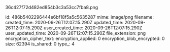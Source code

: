 36c427f72d482ed854b3c3a53cc7fba8.png

id: 486b5402296444e6bf18f5a5c5635287
mime: image/png
filename: 
created_time: 2020-09-26T12:07:15.290Z
updated_time: 2020-09-26T12:07:15.290Z
user_created_time: 2020-09-26T12:07:15.290Z
user_updated_time: 2020-09-26T12:07:15.290Z
file_extension: png
encryption_cipher_text: 
encryption_applied: 0
encryption_blob_encrypted: 0
size: 62394
is_shared: 0
type_: 4